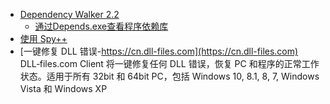 * [Dependency Walker 2.2](http://www.dependencywalker.com)
  * [通过Depends.exe查看程序依赖库](https://jingyan.baidu.com/article/7908e85caaea11af491ad24f.html)
* [使用 Spy++](https://docs.microsoft.com/zh-cn/visualstudio/debugger/using-spy-increment?view=vs-2015)
* [一键修复 DLL 错误-https://cn.dll-files.com](https://cn.dll-files.com)
DLL‑files.com Client 将一键修复任何 DLL 错误，恢复 PC 和程序的正常工作状态。适用于所有 32bit 和 64bit PC，包括 Windows 10, 8.1, 8, 7, Windows Vista 和 Windows XP
